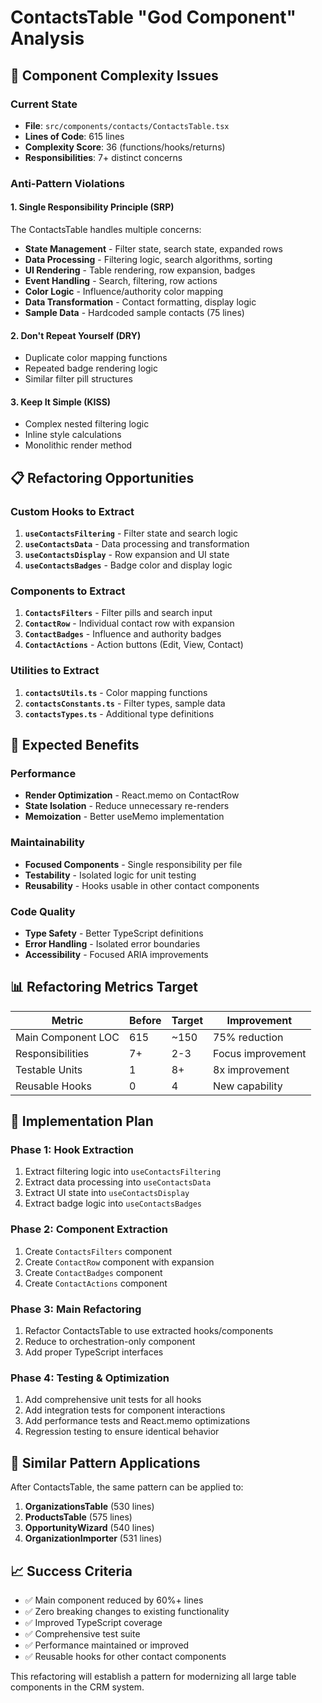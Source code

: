 # ContactsTable "God Component" Analysis

## 🚨 Component Complexity Issues

### **Current State**
- **File**: `src/components/contacts/ContactsTable.tsx`
- **Lines of Code**: 615 lines
- **Complexity Score**: 36 (functions/hooks/returns)
- **Responsibilities**: 7+ distinct concerns

### **Anti-Pattern Violations**

#### **1. Single Responsibility Principle (SRP)**
The ContactsTable handles multiple concerns:
- **State Management** - Filter state, search state, expanded rows
- **Data Processing** - Filtering logic, search algorithms, sorting
- **UI Rendering** - Table rendering, row expansion, badges
- **Event Handling** - Search, filtering, row actions
- **Color Logic** - Influence/authority color mapping
- **Data Transformation** - Contact formatting, display logic
- **Sample Data** - Hardcoded sample contacts (75 lines)

#### **2. Don't Repeat Yourself (DRY)**
- Duplicate color mapping functions
- Repeated badge rendering logic
- Similar filter pill structures

#### **3. Keep It Simple (KISS)**
- Complex nested filtering logic
- Inline style calculations
- Monolithic render method

## 📋 Refactoring Opportunities

### **Custom Hooks to Extract**
1. **`useContactsFiltering`** - Filter state and search logic
2. **`useContactsData`** - Data processing and transformation  
3. **`useContactsDisplay`** - Row expansion and UI state
4. **`useContactsBadges`** - Badge color and display logic

### **Components to Extract**
1. **`ContactsFilters`** - Filter pills and search input
2. **`ContactRow`** - Individual contact row with expansion
3. **`ContactBadges`** - Influence and authority badges
4. **`ContactActions`** - Action buttons (Edit, View, Contact)

### **Utilities to Extract**
1. **`contactsUtils.ts`** - Color mapping functions
2. **`contactsConstants.ts`** - Filter types, sample data
3. **`contactsTypes.ts`** - Additional type definitions

## 🎯 Expected Benefits

### **Performance**
- **Render Optimization** - React.memo on ContactRow
- **State Isolation** - Reduce unnecessary re-renders
- **Memoization** - Better useMemo implementation

### **Maintainability**
- **Focused Components** - Single responsibility per file
- **Testability** - Isolated logic for unit testing
- **Reusability** - Hooks usable in other contact components

### **Code Quality**
- **Type Safety** - Better TypeScript definitions
- **Error Handling** - Isolated error boundaries
- **Accessibility** - Focused ARIA improvements

## 📊 Refactoring Metrics Target

| Metric | Before | Target | Improvement |
|--------|--------|--------|-------------|
| Main Component LOC | 615 | ~150 | 75% reduction |
| Responsibilities | 7+ | 2-3 | Focus improvement |
| Testable Units | 1 | 8+ | 8x improvement |
| Reusable Hooks | 0 | 4 | New capability |

## 🚀 Implementation Plan

### **Phase 1: Hook Extraction**
1. Extract filtering logic into `useContactsFiltering`
2. Extract data processing into `useContactsData`  
3. Extract UI state into `useContactsDisplay`
4. Extract badge logic into `useContactsBadges`

### **Phase 2: Component Extraction**
1. Create `ContactsFilters` component
2. Create `ContactRow` component with expansion
3. Create `ContactBadges` component
4. Create `ContactActions` component

### **Phase 3: Main Refactoring**
1. Refactor ContactsTable to use extracted hooks/components
2. Reduce to orchestration-only component
3. Add proper TypeScript interfaces

### **Phase 4: Testing & Optimization**
1. Add comprehensive unit tests for all hooks
2. Add integration tests for component interactions
3. Add performance tests and React.memo optimizations
4. Regression testing to ensure identical behavior

## 🔄 Similar Pattern Applications

After ContactsTable, the same pattern can be applied to:
1. **OrganizationsTable** (530 lines)
2. **ProductsTable** (575 lines) 
3. **OpportunityWizard** (540 lines)
4. **OrganizationImporter** (531 lines)

## 📈 Success Criteria

- ✅ Main component reduced by 60%+ lines
- ✅ Zero breaking changes to existing functionality  
- ✅ Improved TypeScript coverage
- ✅ Comprehensive test suite
- ✅ Performance maintained or improved
- ✅ Reusable hooks for other contact components

This refactoring will establish a pattern for modernizing all large table components in the CRM system.